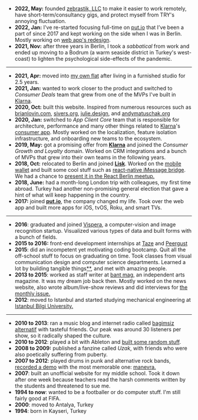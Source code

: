 - **2022, May:** founded [zebrastik, LLC](https://zebrastik.com) to make it easier to work remotely, have short-term/consultancy gigs, and protect myself from TRY's annoying fluctuation.
- **2022, Jan:** I've re-started focusing full-time on [put.io](https://put.io) that I’ve been a part of since 2017 and kept working on the side when I was in Berlin. Mostly working on [web app's redesign](http://design.put.io).
- **2021, Nov:** after three years in Berlin, I took a _sabbatical_ from work and ended up moving to a Bodrum (a warm seaside district in Turkey's west-coast) to lighten the psychological side-effects of the pandemic.

---

- **2021, Apr:** moved into [my own flat](https://twitter.com/altaywtf/status/1387446623303778307) after living in a furnished studio for 2.5 years.
- **2021, Jan:** wanted to work closer to the product and switched to _Consumer Deals_ team that grew from one of the MVPs I've built in [Klarna](https://klarna.com).
- **2020, Oct:** built this website. Inspired from numerous resources such as [brianlovin.com](https://brianlovin.com), [sivers.org](https://sivers.org), [julie.design](https://julie.design), and [andymatuschak.org](https://notes.andymatuschak.org)
- **2020, Jan:** switched to _App Client Core_ team that is responsible for architecture, performance and many other things related to [Klarna](https://klarna.com)'s [consumer app](https://klarna.comus/klarna-app/). Mostly worked on the localization, feature isolation infrastructure, and onboarding new teams to the ecosystem.
- **2019, May:** got a promising offer from [**Klarna**](https://klarna.com) and joined the _Consumer Growth and Loyalty_ domain. Worked on CRM integrations and a bunch of MVPs that grew into their own teams in the following years.
- **2018, Oct:** relocated to Berlin and joined [**Lisk**](https://lisk.io). Worked on the [mobile wallet](https://github.com/LiskHQ/lisk-mobile) and built some cool stuff such as [react-native iMessage bridge](/posts/react-native-imessage). We had a chance to [present it in the React Berlin meetup.](https://www.youtube.com/watch?v=MEM6OBOBIhY)
- **2018, June:** had a month-long London trip with colleagues, my first time abroad. Turkey had another non-promising general election that gave a hint of what will keep happening in the country.
- **2017:** joined [**put.io**](https://put.io), the company changed my life. Took over the web app and built more apps for iOS, tvOS, Roku, and smart TVs.

---

- **2016**: graduated and joined [Vispera](https://vispera.co), a computer-vision and image recognition startup. Visualized various types of data and built forms with a bunch of fields.
- **2015 to 2016:** front-end development internships at [Taze](https://tazebt.com) and [Peergust](https://angel.co/peergust)
- **2015**: did an incompetent yet motivating coding bootcamp. Quit all the off-school stuff to focus on graduating on time. Took classes from visual communication design and computer science departments. Learned a lot by building tangible things[\*](https://github.com/altaywtf/bilgi-shuttle-ios)[\*](https://github.com/altaywtf/vcd-ibeacon), and met with amazing people.
- **2013 to 2015**: worked as staff writer at [bant mag](https://bantmag.com), an independent arts magazine. It was my dream job back then. Mostly worked on the news website, also wrote album/live-show reviews and did interviews for [the monthly issue.](http://dergi.bantmag.com)
- **2012**: moved to Istanbul and started studying mechanical engineering at [Istanbul Bilgi University.](https://www.bilgi.edu.tr/en/)

---

- **2010 to 2013**: ran a music blog and internet radio called [bagimsiz alternatif](https://8tracks.com/bagimsizalternatif) with tasteful friends. Our peak was around 30 listeners per show, so it radically shaped the culture.
- **2010 to 2012**: played a bit with Ableton and [built some random stuff](https://soundcloud.com/altaywtf).
- **2008 to 2009:** published a fanzine called _Uzak_, with friends who were also poetically suffering from puberty.
- **2007 to 2012**: played drums in punk and alternative rock bands, [recorded a demo](https://soundcloud.com/manevraonline/sets/palyaco) with the most memorable one: [manevra.](https://vimeo.com/26003192)
- **2007**: built an unofficial website for my middle school. Took it down after one week because teachers read the harsh comments written by the students and threatened to sue me.
- **1994 to now**: wanted to be a footballer or do computer stuff. I'm still fairly good at FIFA.
- **2000**: moved to Antalya, Turkey
- **1994**: born in Kayseri, Turkey
